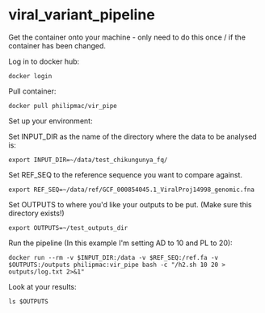 # viral_variant_pipeline
Get the container onto your machine - only need to do this once / if the container has been changed.

Log in to docker hub:

`docker login` 

Pull container:

`docker pull philipmac/vir_pipe`

Set up your environment:

Set INPUT_DIR as the name of the directory where the data to be analysed is:

`export INPUT_DIR=~/data/test_chikungunya_fq/`

Set REF_SEQ to the reference sequence you want to compare against. 

`export REF_SEQ=~/data/ref/GCF_000854045.1_ViralProj14998_genomic.fna`

Set OUTPUTS to where you'd like your outputs to be put. (Make sure this directory exists!)

`export OUTPUTS=~/test_outputs_dir`


Run the pipeline (In this example I'm setting AD to 10 and PL to 20):

`docker run --rm -v $INPUT_DIR:/data -v $REF_SEQ:/ref.fa -v $OUTPUTS:/outputs philipmac:vir_pipe bash -c "/h2.sh 10 20 > outputs/log.txt 2>&1"`

Look at your results:

`ls $OUTPUTS`

